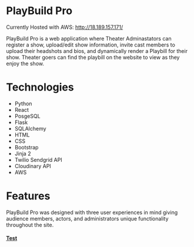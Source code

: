 # PlayBuild Pro
Currently Hosted with AWS: http://18.189.157.171/

PlayBuild Pro is a web application where Theater Adminastators can register a show, upload/edit show information, invite cast members to upload their headshots and bios, and dynamically render a Playbill for their show. Theater goers can find the playbill on the website to view as they enjoy the show.

# Technologies

- Python
- React
- PosgeSQL
- Flask
- SQLAlchemy
- HTML
- CSS
- Bootstrap
- Jinja 2
- Twilio Sendgrid API
- Cloudinary API
- AWS

# Features

PlayBuild Pro was designed with three user experiences in mind giving audience members, actors, and administrators unique functionality throughout the site.

#### <ins>Test</ins>
